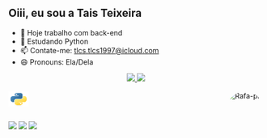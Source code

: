 ## Oiii, eu sou a Tais Teixeira



- 🔭 Hoje trabalho com back-end
- 🌱 Estudando Python
- 📫 Contate-me: tlcs.tlcs1997@icloud.com
- 😄 Pronouns: Ela/Dela


<div align="center">
  <a href="https://www.linkedin.com/in/tais-teixeira-29070321b/">
  <img height="130em" src="https://github-readme-stats.vercel.app/api?username=Taistlct&show_icons=true&theme=dracula&include_all_commits=true&count_private=true"/>
  <img height="130em" src="https://github-readme-stats.vercel.app/api/top-langs/?username=Taistlct&layout=compact&langs_count=7&theme=dracula"/>
</div>

<div style="display: inline_block"><br>
  <img align="center" alt="Rafa-Python" height="30" width="40" src="https://raw.githubusercontent.com/devicons/devicon/master/icons/python/python-original.svg">
  <img align="right" alt="Rafa-pic" height="150" style="border-radius:50px;" src="https://cdn.discordapp.com/attachments/970448059840491583/970448442159677440/download20220500191206.png">
</div>
  
##
  
  
<div> 
  <a href="https://instagram.com/d.taiscarvalho" target="_blank"><img src="https://img.shields.io/badge/-Instagram-%23E4405F?style=for-the-badge&logo=instagram&logoColor=white" target="_blank"></a> 	    
  <a href="https://www.linkedin.com/in/tais-teixeira-29070321b/" target="_blank"><img src="https://img.shields.io/badge/-LinkedIn-%230077B5?style=for-the-badge&logo=linkedin&logoColor=white" target="_blank"></a> 
  <a href="https://web.whatsapp.com/send?phone={+551192284133}" target="_blank"><img src="https://img.shields.io/badge/WhatsApp-25D366?style=for-the-badge&logo=whatsapp&logoColor=white" target="_blank"></a> 

 
</div>
